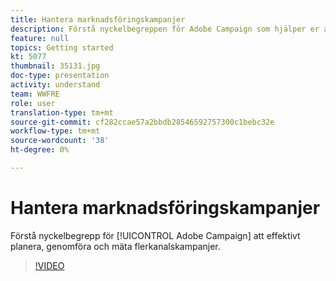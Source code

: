 ```yaml
---
title: Hantera marknadsföringskampanjer
description: Förstå nyckelbegreppen för Adobe Campaign som hjälper er att effektivt planera, genomföra och mäta flerkanalskampanjer.
feature: null
topics: Getting started
kt: 5077
thumbnail: 35131.jpg
doc-type: presentation
activity: understand
team: WWFRE
role: user
translation-type: tm+mt
source-git-commit: cf282ccae57a2bbdb28546592757300c1bebc32e
workflow-type: tm+mt
source-wordcount: '38'
ht-degree: 0%

---
```



# Hantera marknadsföringskampanjer

Förstå nyckelbegrepp för [!UICONTROL Adobe Campaign] att effektivt planera, genomföra och mäta flerkanalskampanjer.

>[!VIDEO](https://video.tv.adobe.com/v/35131?quality=12)
